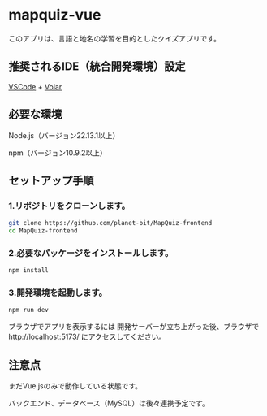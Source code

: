 # mapquiz-vue

このアプリは、言語と地名の学習を目的としたクイズアプリです。


## 推奨されるIDE（統合開発環境）設定

[VSCode](https://code.visualstudio.com/) + [Volar](https://marketplace.visualstudio.com/items?itemName=Vue.volar) 

## 必要な環境

Node.js（バージョン22.13.1以上）

npm（バージョン10.9.2以上）

## セットアップ手順

### 1.リポジトリをクローンします。

```sh
git clone https://github.com/planet-bit/MapQuiz-frontend
cd MapQuiz-frontend
```

### 2.必要なパッケージをインストールします。

```sh
npm install
```

### 3.開発環境を起動します。

```sh
npm run dev
```
ブラウザでアプリを表示するには
開発サーバーが立ち上がった後、ブラウザで http://localhost:5173/ にアクセスしてください。

## 注意点

まだVue.jsのみで動作している状態です。

バックエンド、データベース（MySQL）は後々連携予定です。
